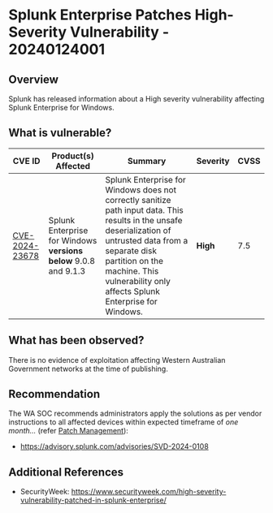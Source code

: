 # Splunk Enterprise Patches High-Severity Vulnerability - 20240124001


## Overview

Splunk has released information about a High severity vulnerability affecting Splunk Enterprise for Windows.


## What is vulnerable?

| CVE ID | Product(s) Affected                                                   | Summary                                                                                                                                                                                                                                                                                                 | Severity     | CVSS |
| --------------------------------------------------------------------- | ------------------------------------------------------------------------------------------------------------------------------------------------------------------------------------------------------------------------------------------------------------------------------------------------------- | ------------ | ---- | ---|
| [CVE-2024-23678](https://www.cve.org/CVERecord?id=CVE-2024-23678) | Splunk Enterprise for Windows **versions below** 9.0.8 and 9.1.3 | Splunk Enterprise for Windows does not correctly sanitize path input data. This results in the unsafe deserialization of untrusted data from a separate disk partition on the machine. This vulnerability only affects Splunk Enterprise for Windows. | **High** | 7.5  |


## What has been observed?

There is no evidence of exploitation affecting Western Australian Government networks at the time of publishing.


## Recommendation

The WA SOC recommends administrators apply the solutions as per vendor instructions to all affected devices within expected timeframe of *one month...* (refer [Patch Management](../guidelines/patch-management.md)):

- https://advisory.splunk.com/advisories/SVD-2024-0108


## Additional References

- SecurityWeek: https://www.securityweek.com/high-severity-vulnerability-patched-in-splunk-enterprise/
